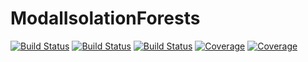 # ModalIsolationForests

[![Build Status](https://github.com/aclai-lab/ModalIsolationForests.jl/actions/workflows/CI.yml/badge.svg?branch=main)](https://github.com/aclai-lab/ModalIsolationForests.jl/actions/workflows/CI.yml?query=branch%3Amain)
[![Build Status](https://app.travis-ci.com/aclai-lab/ModalIsolationForests.jl.svg?branch=main)](https://app.travis-ci.com/aclai-lab/ModalIsolationForests.jl)
[![Build Status](https://ci.appveyor.com/api/projects/status/github/aclai-lab/ModalIsolationForests.jl?svg=true)](https://ci.appveyor.com/project/aclai-lab/ModalIsolationForests-jl)
[![Coverage](https://codecov.io/gh/aclai-lab/ModalIsolationForests.jl/branch/main/graph/badge.svg)](https://codecov.io/gh/aclai-lab/ModalIsolationForests.jl)
[![Coverage](https://coveralls.io/repos/github/aclai-lab/ModalIsolationForests.jl/badge.svg?branch=main)](https://coveralls.io/github/aclai-lab/ModalIsolationForests.jl?branch=main)
